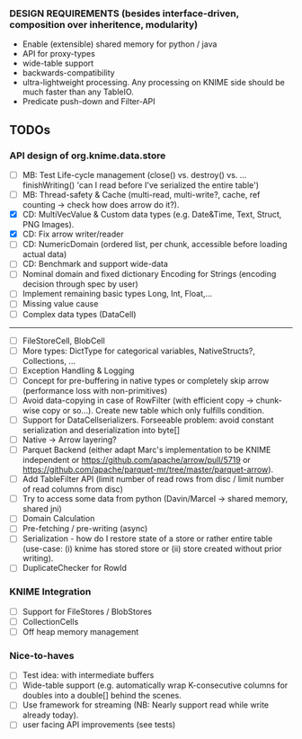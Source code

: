 ### DESIGN REQUIREMENTS (besides interface-driven, composition over inheritence, modularity)
- Enable (extensible) shared memory for python / java
- API for proxy-types
- wide-table support
- backwards-compatibility
- ultra-lightweight processing. Any processing on KNIME side should be much faster than any TableIO.
- Predicate push-down and Filter-API

## TODOs

### API design of org.knime.data.store
- [ ] MB: Test Life-cycle management (close() vs. destroy() vs. ... finishWriting() 'can I read before I've serialized the entire table')
- [ ] MB: Thread-safety & Cache (multi-read, multi-write?, cache, ref counting  -> check how does arrow do it?).
- [X] CD: MultiVecValue & Custom data types (e.g. Date&Time, Text, Struct, PNG Images). 
- [X] CD: Fix arrow writer/reader
- [ ] CD: NumericDomain (ordered list, per chunk, accessible before loading actual data)
- [ ] CD: Benchmark and support wide-data
- [ ] Nominal domain and fixed dictionary Encoding for Strings (encoding decision through spec by user)
- [ ] Implement remaining basic types Long, Int, Float,...
- [ ] Missing value cause
- [ ] Complex data types (DataCell)
--------------
- [ ] FileStoreCell, BlobCell
- [ ] More types: DictType for categorical variables, NativeStructs?, Collections, ...
- [ ] Exception Handling & Logging
- [ ] Concept for pre-buffering in native types or completely skip arrow (performance loss with non-primitives)
- [ ] Avoid data-copying in case of RowFilter (with efficient copy -> chunk-wise copy or so...). Create new table which only fulfills condition.
- [ ] Support for DataCellserializers. Forseeable problem: avoid constant serialization and deserialization into byte[]
- [ ] Native -> Arrow layering?
- [ ] Parquet Backend (either adapt Marc's implementation to be KNIME independent or https://github.com/apache/arrow/pull/5719 or https://github.com/apache/parquet-mr/tree/master/parquet-arrow).
- [ ] Add TableFilter API (limit number of read rows from disc / limit number of read columns from disc)
- [ ] Try to access some data from python (Davin/Marcel -> shared memory, shared jni)
- [ ] Domain Calculation
- [ ] Pre-fetching / pre-writing (async)
- [ ] Serialization - how do I restore state of a store or rather entire table (use-case: (i) knime has stored store or (ii) store created without prior writing).
- [ ] DuplicateChecker for RowId

### KNIME Integration
- [ ] Support for FileStores / BlobStores
- [ ] CollectionCells
- [ ] Off heap memory management

### Nice-to-haves
- [ ] Test idea: with intermediate buffers
- [ ] Wide-table support (e.g. automatically wrap K-consecutive columns for doubles into a double[] behind the scenes.
- [ ] Use framework for streaming (NB: Nearly support read while write already today).
- [ ] user facing API improvements (see tests)
